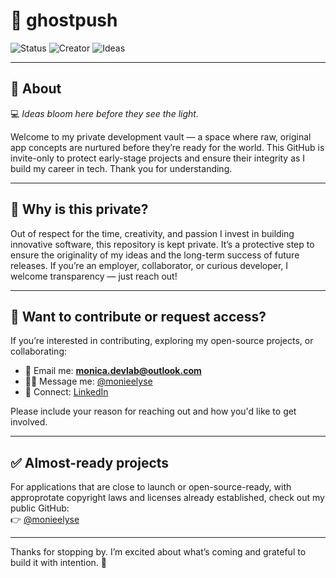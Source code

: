 # 👻 ghostpush

![Status](https://img.shields.io/badge/status-Private-lightgrey)
![Creator](https://img.shields.io/badge/made_by-MonieElyse-ff69b4)
![Ideas](https://img.shields.io/badge/💻-Ideas%20bloom%20here%20before%20they%20see%20the%20light.-black)

---

## 🧠 About

💻 *Ideas bloom here before they see the light.*

Welcome to my private development vault — a space where raw, original app concepts are nurtured before they’re ready for the world. This GitHub is invite-only to protect early-stage projects and ensure their integrity as I build my career in tech. Thank you for understanding.

---

## 🚧 Why is this private?

Out of respect for the time, creativity, and passion I invest in building innovative software, this repository is kept private. It’s a protective step to ensure the originality of my ideas and the long-term success of future releases. If you’re an employer, collaborator, or curious developer, I welcome transparency — just reach out!

---

## 🤝 Want to contribute or request access?

If you’re interested in contributing, exploring my open-source projects, or collaborating:

- 📧 Email me: **monica.devlab@outlook.com**
- 🧑‍💻 Message me: [@monieelyse](https://github.com/monieelyse)
- 💼 Connect: [LinkedIn](https://www.linkedin.com/in/men1459)

Please include your reason for reaching out and how you'd like to get involved.

---

## ✅ Almost-ready projects

For applications that are close to launch or open-source-ready, with approprotate copyright laws and licenses already established, check out my public GitHub:  
👉 [@monieelyse](https://github.com/monieelyse)

---

Thanks for stopping by. I’m excited about what’s coming and grateful to build it with intention. 🖤
